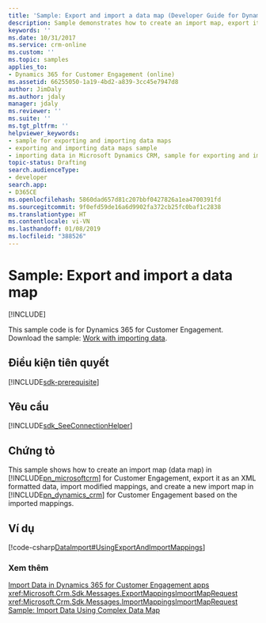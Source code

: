 ```yaml
---
title: 'Sample: Export and import a data map (Developer Guide for Dynamics 365 for Customer Engagement apps) | MicrosoftDocs'
description: Sample demonstrates how to create an import map, export it as XML-formatted data, import modified mappings, and create a new import map based on the imported mappings.
keywords: ''
ms.date: 10/31/2017
ms.service: crm-online
ms.custom: ''
ms.topic: samples
applies_to:
- Dynamics 365 for Customer Engagement (online)
ms.assetid: 66255050-1a19-4bd2-a839-3cc45e7947d8
author: JimDaly
ms.author: jdaly
manager: jdaly
ms.reviewer: ''
ms.suite: ''
ms.tgt_pltfrm: ''
helpviewer_keywords:
- sample for exporting and importing data maps
- exporting and importing data maps sample
- importing data in Microsoft Dynamics CRM, sample for exporting and importing data maps
topic-status: Drafting
search.audienceType:
- developer
search.app:
- D365CE
ms.openlocfilehash: 5860dad657d81c207bbf0427826a1ea4700391fd
ms.sourcegitcommit: 9f0efd59de16a6d9902fa372cb25fc0baf1c2838
ms.translationtype: HT
ms.contentlocale: vi-VN
ms.lasthandoff: 01/08/2019
ms.locfileid: "388526"
---
```

# <a name="sample-export-and-import-a-data-map"></a>Sample: Export and import a data map

[!INCLUDE[](../includes/cc_applies_to_update_9_0_0.md)]

This sample code is for Dynamics 365 for Customer Engagement. Download the sample: [Work with importing data](https://code.msdn.microsoft.com/Samples-of-data-import-bd371c8c).  

## <a name="prerequisites"></a>Điều kiện tiên quyết
[!INCLUDE[sdk-prerequisite](../includes/sdk-prerequisite.md)]
  
## <a name="requirements"></a>Yêu cầu  
[!INCLUDE[sdk_SeeConnectionHelper](../includes/sdk-seeconnectionhelper.md)]
  
## <a name="demonstrates"></a>Chứng tỏ  
 This sample shows how to create an import map (data map) in [!INCLUDE[pn_microsoftcrm](../includes/pn-microsoftcrm.md)] for Customer Engagement, export it as an XML formatted data, import modified mappings, and create a new import map in [!INCLUDE[pn_dynamics_crm](../includes/pn-dynamics-crm.md)] for Customer Engagement based on the imported mappings.  
  
## <a name="example"></a>Ví dụ  
 [!code-csharp[DataImport#UsingExportAndImportMappings](../snippets/csharp/CRMV8/dataimport/cs/usingexportandimportmappings.cs#usingexportandimportmappings)]  
  
### <a name="see-also"></a>Xem thêm  
 [Import Data in Dynamics 365 for Customer Engagement apps](import-data.md)   
 <xref:Microsoft.Crm.Sdk.Messages.ExportMappingsImportMapRequest>   
 <xref:Microsoft.Crm.Sdk.Messages.ImportMappingsImportMapRequest>   
 [Sample: Import Data Using Complex Data Map](sample-import-data-complex-data-map.md)
